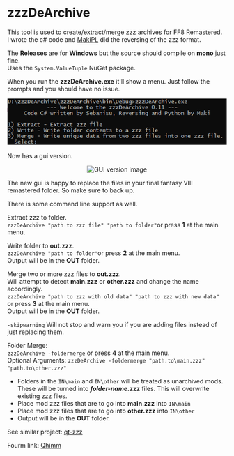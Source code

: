# zzzDeArchive
This tool is used to create/extract/merge zzz archives for FF8 Remastered.</br>
I wrote the c# code and [MakiPL](https://github.com/MaKiPL) did the reversing of the zzz format.

The __Releases__ are for __Windows__ but the source should compile on __mono__ just fine.</br> Uses the `System.ValueTuple` NuGet package.

When you run the __zzzDeArchive.exe__ it'll show a menu. Just follow the prompts and you should have no issue.<p align="center">
![Main menu image](https://raw.githubusercontent.com/Sebanisu/zzzDeArchive/master/img/mainmenu.png)</p>
Now has a gui version.<p align="center">
![GUI version image](https://user-images.githubusercontent.com/1035905/65191880-5a0d5d00-da43-11e9-91c4-df7d9dbe4bfc.png)</p>
The new gui is happy to replace the files in your final fantasy VIII remastered folder. So make sure to back up.


There is some command line support as well.

Extract zzz to folder.<br/>
`zzzDeArchive "path to zzz file" "path to folder"`or press __1__ at the main menu.<br/>

Write folder to __out.zzz__.<br/>
`zzzDeArchive "path to folder"`or press __2__ at the main menu.<br/>
Output will be in the __OUT__ folder.

Merge two or more zzz files to __out.zzz__.<br/>
Will attempt to detect __main.zzz__ or __other.zzz__ and change the name accordingly.<br/>
`zzzDeArchive "path to zzz with old data" "path to zzz with new data"` or press __3__ at the main menu.<br/>
Output will be in the __OUT__ folder.

`-skipwarning`
Will not stop and warn you if you are adding files instead of just replacing them.

Folder Merge:<br/>
`zzzDeArchive -foldermerge` or press __4__ at the main menu.<br/>
Optional Arguments:
`zzzDeArchive -foldermerge "path.to\main.zzz" "path.to\other.zzz"`<br/>

- Folders in the `IN\main` and `IN\other` will be treated as unarchived mods. These will be turned into ___folder-name_.zzz__ files. This will overwrite existing zzz files.<br/>
- Place mod zzz files that are to go into __main.zzz__ into `IN\main`<br/>
- Place mod zzz files that are to go into __other.zzz__ into `IN\other`<br/>
- Output will be in the __OUT__ folder.

See similar project: [qt-zzz](https://github.com/myst6re/qt-zzz)

Fourm link: [Qhimm](http://forums.qhimm.com/index.php?topic=19209.msg267708#msg267708)
